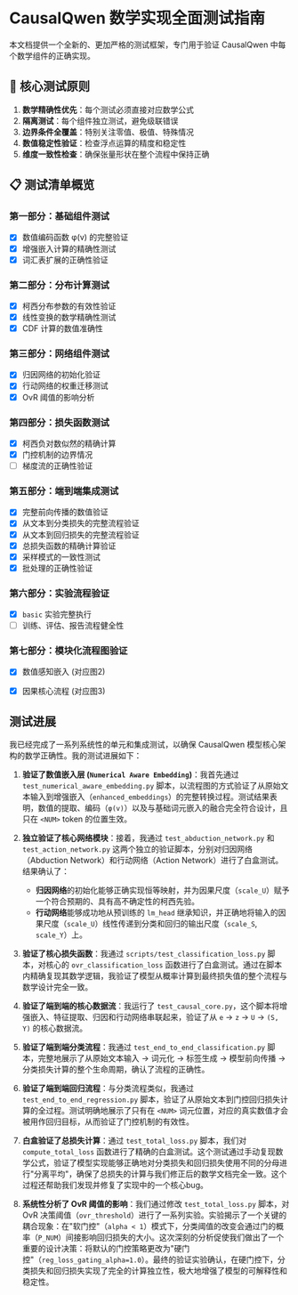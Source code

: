 # CausalQwen 数学实现全面测试指南

本文档提供一个全新的、更加严格的测试框架，专门用于验证 CausalQwen 中每个数学组件的正确实现。

## 🎯 核心测试原则

1. **数学精确性优先**：每个测试必须直接对应数学公式
2. **隔离测试**：每个组件独立测试，避免级联错误
3. **边界条件全覆盖**：特别关注零值、极值、特殊情况
4. **数值稳定性验证**：检查浮点运算的精度和稳定性
5. **维度一致性检查**：确保张量形状在整个流程中保持正确

## 📋 测试清单概览

### 第一部分：基础组件测试
- [x] 数值编码函数 φ(v) 的完整验证
- [x] 增强嵌入计算的精确性测试
- [x] 词汇表扩展的正确性验证

### 第二部分：分布计算测试
- [x] 柯西分布参数的有效性验证
- [x] 线性变换的数学精确性测试
- [x] CDF 计算的数值准确性

### 第三部分：网络组件测试
- [x] 归因网络的初始化验证
- [x] 行动网络的权重迁移测试
- [x] OvR 阈值的影响分析

### 第四部分：损失函数测试
- [x] 柯西负对数似然的精确计算
- [x] 门控机制的边界情况
- [ ] 梯度流的正确性验证

### 第五部分：端到端集成测试
- [x] 完整前向传播的数值验证
- [x] 从文本到分类损失的完整流程验证
- [x] 从文本到回归损失的完整流程验证
- [x] 总损失函数的精确计算验证
- [x] 采样模式的一致性测试
- [x] 批处理的正确性验证

### 第六部分：实验流程验证
- [x] `basic` 实验完整执行
- [ ] 训练、评估、报告流程健全性

### 第七部分：模块化流程图验证
- [x] 数值感知嵌入 (对应图2)
- [x] 因果核心流程 (对应图3)



## 测试进展


我已经完成了一系列系统性的单元和集成测试，以确保 CausalQwen 模型核心架构的数学正确性。我的测试进展如下：

1.  **验证了数值嵌入层 (`Numerical Aware Embedding`)**：我首先通过 `test_numerical_aware_embedding.py` 脚本，以流程图的方式验证了从原始文本输入到增强嵌入（`enhanced_embeddings`）的完整转换过程。测试结果表明，数值的提取、编码（`φ(v)`）以及与基础词元嵌入的融合完全符合设计，且只在 `<NUM>` token 的位置生效。

2.  **独立验证了核心网络模块**：接着，我通过 `test_abduction_network.py` 和 `test_action_network.py` 这两个独立的验证脚本，分别对归因网络（Abduction Network）和行动网络（Action Network）进行了白盒测试。结果确认了：
    *   **归因网络**的初始化能够正确实现恒等映射，并为因果尺度（`scale_U`）赋予一个符合预期的、具有高不确定性的柯西先验。
    *   **行动网络**能够成功地从预训练的 `lm_head` 继承知识，并正确地将输入的因果尺度（`scale_U`）线性传递到分类和回归的输出尺度（`scale_S`, `scale_Y`）上。

3.  **验证了核心损失函数**：我通过 `scripts/test_classification_loss.py` 脚本，对核心的 `ovr_classification_loss` 函数进行了白盒测试。通过在脚本内精确复现其数学逻辑，我验证了模型从概率计算到最终损失值的整个流程与数学设计完全一致。

4.  **验证了端到端的核心数据流**：我运行了 `test_causal_core.py`，这个脚本将增强嵌入、特征提取、归因和行动网络串联起来，验证了从 `e` -> `z` -> `U` -> `(S, Y)` 的核心数据流。

5.  **验证了端到端分类流程**：我通过 `test_end_to_end_classification.py` 脚本，完整地展示了从原始文本输入 -> 词元化 -> 标签生成 -> 模型前向传播 -> 分类损失计算的整个生命周期，确认了流程的正确性。

6.  **验证了端到端回归流程**：与分类流程类似，我通过 `test_end_to_end_regression.py` 脚本，验证了从原始文本到门控回归损失计算的全过程。测试明确地展示了只有在 `<NUM>` 词元位置，对应的真实数值才会被用作回归目标，从而验证了门控机制的有效性。

7.  **白盒验证了总损失计算**：通过 `test_total_loss.py` 脚本，我们对 `compute_total_loss` 函数进行了精确的白盒测试。这个测试通过手动复现数学公式，验证了模型实现能够正确地对分类损失和回归损失使用不同的分母进行"分离平均"，确保了总损失的计算与我们修正后的数学文档完全一致。这个过程还帮助我们发现并修复了实现中的一个核心bug。

8.  **系统性分析了 OvR 阈值的影响**：我们通过修改 `test_total_loss.py` 脚本，对 OvR 决策阈值（`ovr_threshold`）进行了一系列实验。实验揭示了一个关键的耦合现象：在"软门控"（`alpha < 1`）模式下，分类阈值的改变会通过门的概率（`P_NUM`）间接影响回归损失的大小。这次深刻的分析促使我们做出了一个重要的设计决策：将默认的门控策略更改为"硬门控"（`reg_loss_gating_alpha=1.0`）。最终的验证实验确认，在硬门控下，分类损失和回归损失实现了完全的计算独立性，极大地增强了模型的可解释性和稳定性。

